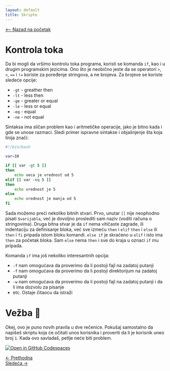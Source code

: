 ```yaml
---
layout: default
title: Skripte
---
```


<link rel="stylesheet" href="/UNIX-beginner-course/assets/css/custom.css">

<script async src="https://www.googletagmanager.com/gtag/js?id=G-XXXXXXXXXX"></script>
<script>
  window.dataLayer = window.dataLayer || [];
  function gtag(){dataLayer.push(arguments);}
  gtag('js', new Date());
  gtag('config', 'G-Q6NY1G1P9S');
</script>

<div style="margin-bottom: 1em;">
  <a href="/UNIX-beginner-course/" class="button-nav">⟵ Nazad na početak</a>
</div>

# Kontrola toka
Da bi mogli da vršimo kontrolu toka programa, koristi se komanda `if`, kao i u drugim programskim jezicima. Ono što je neobično jeste da se operatori `>`, `<`, `==` i `!=` koriste za poređenje stringova, a ne brojeva. Za brojeve se koriste sledeće opcije:
  * `-gt` - greather then
  * `-lt` - less then
  * `-ge` - greater or equal
  * `-le` - less or equal
  * `-eq` - equal
  * `-ne` - not equal

Sintaksa ima sličan problem kao i aritmetičke operacije, jako je bitno kada i gde se unose razmaci. Sledi primer ispravne sintakse i objašnjenje šta koja linija znači:
```bash
#!/bin/bash

var=10

if [[ var -gt 5 ]]
then
    echo veca je vrednost od 5
elif [[ var -eq 5 ]]
then
    echo vrednost je 5
else
    echo vrednost je manja od 5
fi
```
Sada možemo preći nekoliko bitnih stvari. Prvo, unutar `[[` nije neophodno pisati `$varijabla`, već je dovoljno proslediti sam naziv (voditi računa o stringovima). Druga bitna stvar je da `if` nema vitičaste zagrade, ili indentaciju za definisanje bloka, već sve izmeću `then` i `elif` `then` i `else` ili `then` i `fi` pripada istom bloku komandi. `else if` je skraćeno u `elif` i isto ima `then` za početak bloka. Sam `else` nema `then` i sve do kraja u oznaci `if` mu pripada.

Komanda `if` ima još nekoliko interesantnih opcija:
  * `-f` nam omogućava da proverimo da li postoji fajl na zadatoj putanji
  * `-f` nam omogućava da proverimo da li postoji direktorijum na zadatoj putanji
  * `-w` nam omogućava da proverimo da li postoji fajl na zadatoj putanji i da li ima dozvolu za pisanje
  * etc. Ostaje čitaocu da istraži

# Vežba 👷
Okej, ovo je puno novih pravila u dve rečenice. Pokušaj samostalno da napišeš skriptu koja će očitati unos korisnika i proveriti da li je korisnik uneo broj `1`. Kada ovo savladaš, petlje neće biti problem.

[![Open in GitHub Codespaces](https://github.com/codespaces/badge.svg)](https://github.com/codespaces/new/?repo=dianasantavec/UNIX-beginner-course&devcontainer_path=.devcontainer/devcontainer.json)

<div class="nav-buttons-wrapper">
  <div class="nav-left">
    <a href="6_8-aritmeticke_operacije.html" class="button-nav">← Prethodna</a>
  </div>
  <div class="nav-right">
    <a href="6_10-while.html" class="button-nav">Sledeća →</a>
  </div>
</div>